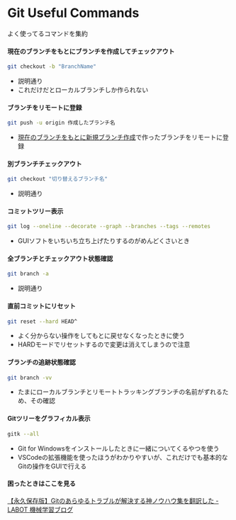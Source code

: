 # Git Useful Commands
よく使ってるコマンドを集約
#### 現在のブランチをもとにブランチを作成してチェックアウト
```bash
git checkout -b "BranchName"
```
- 説明通り
- これだけだとローカルブランチしか作られない
#### ブランチをリモートに登録
```bash
git push -u origin 作成したブランチ名
```
- [現在のブランチをもとに新規ブランチ作成](#現在のブランチをもとにブランチを作成してチェックアウト)で作ったブランチをリモートに登録
#### 別ブランチチェックアウト
```bash
git checkout "切り替えるブランチ名"
```
- 説明通り
#### コミットツリー表示
```bash
git log --oneline --decorate --graph --branches --tags --remotes
```
- GUIソフトをいちいち立ち上げたりするのがめんどくさいとき
#### 全ブランチとチェックアウト状態確認
```bash
git branch -a
```
- 説明通り
#### 直前コミットにリセット
```bash
git reset --hard HEAD^
```
- よく分からない操作をしてもとに戻せなくなったときに使う
- HARDモードでリセットするので変更は消えてしまうので注意
#### ブランチの追跡状態確認
```bash
git branch -vv
```
- たまにローカルブランチとリモートトラッキングブランチの名前がずれるため、その確認
#### Gitツリーをグラフィカル表示
```bash
gitk --all
```
- Git for Windowsをインストールしたときに一緒についてくるやつを使う
- VSCodeの拡張機能を使ったほうがわかりやすいが、これだけでも基本的なGitの操作をGUIで行える
#### 困ったときはここを見る
[【永久保存版】Gitのあらゆるトラブルが解決する神ノウハウ集を翻訳した - LABOT 機械学習ブログ](https://blog.labot.jp/entry/2019/07/01/183204)